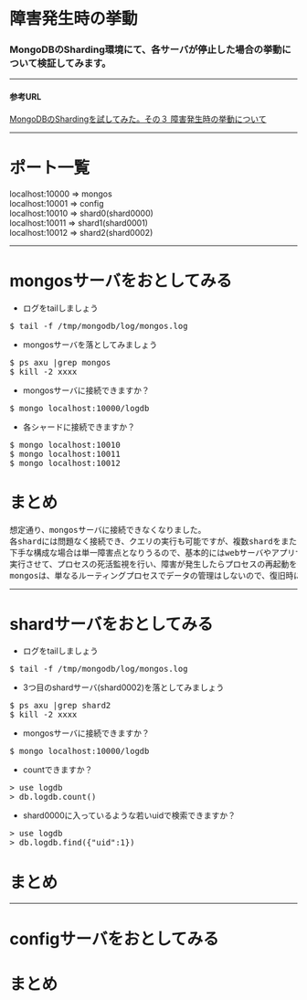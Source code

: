 障害発生時の挙動
=================
### MongoDBのSharding環境にて、各サーバが停止した場合の挙動について検証してみます。
----
#### 参考URL

[MongoDBのShardingを試してみた。その３ 障害発生時の挙動について](http://d.hatena.ne.jp/matsuou1/20110419/1303231639)

----

# ポート一覧
localhost:10000 => mongos  
localhost:10001 => config  
localhost:10010 => shard0(shard0000)  
localhost:10011 => shard1(shard0001)  
localhost:10012 => shard2(shard0002)  

----
# mongosサーバをおとしてみる
* ログをtailしましょう
<pre>
$ tail -f /tmp/mongodb/log/mongos.log
</pre>

* mongosサーバを落としてみましょう
<pre>
$ ps axu |grep mongos
$ kill -2 xxxx
</pre>

* mongosサーバに接続できますか？
<pre>
$ mongo localhost:10000/logdb
</pre>

* 各シャードに接続できますか？
<pre>
$ mongo localhost:10010
$ mongo localhost:10011
$ mongo localhost:10012
</pre>


# まとめ
<pre>
想定通り、mongosサーバに接続できなくなりました。
各shardには問題なく接続でき、クエリの実行も可能ですが、複数shardをまたがるようなクエリの実行は出来なくなります。
下手な構成な場合は単一障害点となりうるので、基本的にはwebサーバやアプリサーバなど実際にアプリケーションが動作するサーバで
実行させて、プロセスの死活監視を行い、障害が発生したらプロセスの再起動を行う感じの運用になるのではないでしょうか。
mongosは、単なるルーティングプロセスでデータの管理はしないので、復旧時に特に気を使う必要はないかと思います。
</pre>


----
# shardサーバをおとしてみる
* ログをtailしましょう
<pre>
$ tail -f /tmp/mongodb/log/mongos.log
</pre>

* 3つ目のshardサーバ(shard0002)を落としてみましょう
<pre>
$ ps axu |grep shard2
$ kill -2 xxxx
</pre>

* mongosサーバに接続できますか？
<pre>
$ mongo localhost:10000/logdb
</pre>

* countできますか？
<pre>
> use logdb
> db.logdb.count()
</pre>

* shard0000に入っているような若いuidで検索できますか？
<pre>
> use logdb
> db.logdb.find({"uid":1})
</pre>


# まとめ

----
# configサーバをおとしてみる

# まとめ


